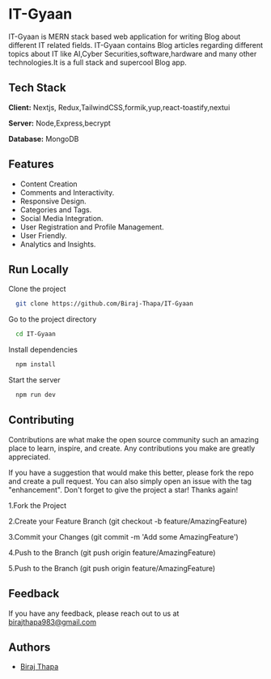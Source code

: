 
# IT-Gyaan

IT-Gyaan is MERN stack based web application for writing Blog about different IT related fields.
IT-Gyaan contains Blog articles regarding different topics about IT like AI,Cyber Securities,software,hardware and many other technologies.It is a full stack and supercool Blog app.


## Tech Stack

**Client:** Nextjs, Redux,TailwindCSS,formik,yup,react-toastify,nextui

**Server:** Node,Express,becrypt

**Database:** MongoDB


## Features

- Content Creation
- Comments and Interactivity.
- Responsive Design.
- Categories and Tags.
- Social Media Integration.
- User Registration and Profile Management.
- User Friendly.
- Analytics and Insights. 


## Run Locally

Clone the project

```bash
  git clone https://github.com/Biraj-Thapa/IT-Gyaan
```

Go to the project directory

```bash
  cd IT-Gyaan
```

Install dependencies

```bash
  npm install
```

Start the server

```bash
  npm run dev
```


## Contributing

Contributions are what make the open source community such an amazing place to learn, inspire, and create. Any contributions you make are greatly appreciated.

If you have a suggestion that would make this better, please fork the repo and create a pull request. You can also simply open an issue with the tag "enhancement". Don't forget to give the project a star! Thanks again!

1.Fork the Project

2.Create your Feature Branch (git checkout -b feature/AmazingFeature)

3.Commit your Changes (git commit -m 'Add some AmazingFeature')

4.Push to the Branch (git push origin feature/AmazingFeature)

5.Push to the Branch (git push origin feature/AmazingFeature)



## Feedback

If you have any feedback, please reach out to us at birajthapa983@gmail.com


## Authors

- [Biraj Thapa](https://github.com/Biraj-Thapa)

